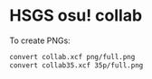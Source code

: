 # HSGS osu! collab

To create PNGs:

```sh
convert collab.xcf png/full.png
convert collab35.xcf 35p/full.png
```
